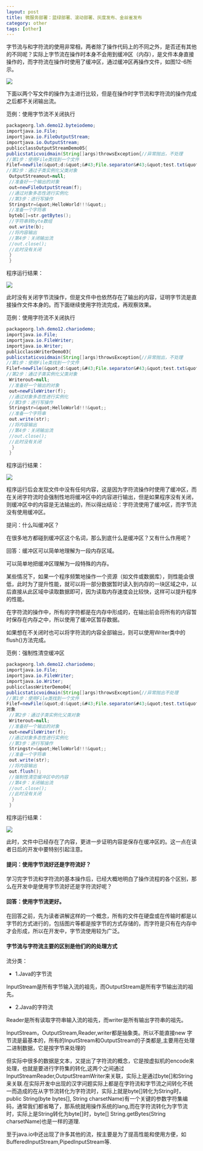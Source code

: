 ```yaml
---
layout: post
title: 微服务部署：蓝绿部署、滚动部署、灰度发布、金丝雀发布
category: other
tags: [other]
---
```


字节流与和字符流的使用非常相，两者除了操作代码上的不同之外，是否还有其他的不同呢？实际上字节流在操作时本身不会用到缓冲区（内存），是文件本身直接操作的，而字符流在操作时使用了缓冲区，通过缓冲区再操作文件，如图12-6所示。

![](http://images.51cto.com/files/uploadimg/20090731/162655699.jpg)

下面以两个写文件的操作为主进行比较，但是在操作时字节流和字符流的操作完成之后都不关闭输出流。

范例：使用字节流不关闭执行

```java
packageorg.lxh.demo12.byteiodemo;
importjava.io.File;
importjava.io.FileOutputStream;
importjava.io.OutputStream;
publicclassOutputStreamDemo05{
publicstaticvoidmain(String[]args)throwsException{//异常抛出，不处理
//第1步：使用File类找到一个文件
Filef=newFile(&quot;d:&quot;&#43;File.separator&#43;&quot;test.txt&quot;);//声明File对象
//第2步：通过子类实例化父类对象
 OutputStreamout=null;
 //准备好一个输出的对象
 out=newFileOutputStream(f);
 //通过对象多态性进行实例化
 //第3步：进行写操作
 Stringstr=&quot;HelloWorld!!!&quot;;
 //准备一个字符串
 byteb[]=str.getBytes();
 //字符串转byte数组
 out.write(b);
 //将内容输出
 //第4步：关闭输出流
 //out.close();
 //此时没有关闭
 }
 }
```


程序运行结果：

![](http://images.51cto.com/files/uploadimg/20090731/162806761.jpg)

此时没有关闭字节流操作，但是文件中也依然存在了输出的内容，证明字节流是直接操作文件本身的。而下面继续使用字符流完成，再观察效果。

范例：使用字符流不关闭执行

```java
packageorg.lxh.demo12.chariodemo;
importjava.io.File;
importjava.io.FileWriter;
importjava.io.Writer;
publicclassWriterDemo03{
publicstaticvoidmain(String[]args)throwsException{//异常抛出，不处理
//第1步：使用File类找到一个文件
Filef=newFile(&quot;d:&quot;&#43;File.separator&#43;&quot;test.txt&quot;);//声明File对象
//第2步：通过子类实例化父类对象
 Writerout=null;
 //准备好一个输出的对象
 out=newFileWriter(f);
 //通过对象多态性进行实例化
 //第3步：进行写操作
 Stringstr=&quot;HelloWorld!!!&quot;;
 //准备一个字符串
 out.write(str);
 //将内容输出
 //第4步：关闭输出流
 //out.close();
 //此时没有关闭
  }
 }
```


程序运行结果：

![](http://images.51cto.com/files/uploadimg/20090731/162913379.jpg)

程序运行后会发现文件中没有任何内容，这是因为字符流操作时使用了缓冲区，而 在关闭字符流时会强制性地将缓冲区中的内容进行输出，但是如果程序没有关闭，则缓冲区中的内容是无法输出的，所以得出结论：字符流使用了缓冲区，而字节流没有使用缓冲区。

提问：什么叫缓冲区？

在很多地方都碰到缓冲区这个名词，那么到底什么是缓冲区？又有什么作用呢？

回答：缓冲区可以简单地理解为一段内存区域。

可以简单地把缓冲区理解为一段特殊的内存。

某些情况下，如果一个程序频繁地操作一个资源（如文件或数据库），则性能会很低，此时为了提升性能，就可以将一部分数据暂时读入到内存的一块区域之中，以后直接从此区域中读取数据即可，因为读取内存速度会比较快，这样可以提升程序的性能。

在字符流的操作中，所有的字符都是在内存中形成的，在输出前会将所有的内容暂时保存在内存之中，所以使用了缓冲区暂存数据。

如果想在不关闭时也可以将字符流的内容全部输出，则可以使用Writer类中的flush()方法完成。

范例：强制性清空缓冲区

```java
packageorg.lxh.demo12.chariodemo;
importjava.io.File;
importjava.io.FileWriter;
importjava.io.Writer;
publicclassWriterDemo04{
publicstaticvoidmain(String[]args)throwsException{//异常抛出不处理
//第1步：使用File类找到一个文件
Filef=newFile(&quot;d:&quot;&#43;File.separator&#43;&quot;test.txt&quot;);//声明File
对象
 //第2步：通过子类实例化父类对象
 Writerout=null;
 //准备好一个输出的对象
 out=newFileWriter(f);
 //通过对象多态性进行实例化
 //第3步：进行写操作
 Stringstr=&quot;HelloWorld!!!&quot;;
 //准备一个字符串
 out.write(str);
 //将内容输出
 out.flush();
 //强制性清空缓冲区中的内容
 //第4步：关闭输出流
 //out.close();
 //此时没有关闭
  }
 }
```

程序运行结果：

![](http://images.51cto.com/files/uploadimg/20090731/163055734.jpg)

此时，文件中已经存在了内容，更进一步证明内容是保存在缓冲区的。这一点在读者日后的开发中要特别引起注意。

#### 提问：使用字节流好还是字符流好？

学习完字节流和字符流的基本操作后，已经大概地明白了操作流程的各个区别，那么在开发中是使用字节流好还是字符流好呢？

#### 回答：使用字节流更好。

在回答之前，先为读者讲解这样的一个概念，所有的文件在硬盘或在传输时都是以字节的方式进行的，包括图片等都是按字节的方式存储的，而字符是只有在内存中才会形成，所以在开发中，字节流使用较为广泛。

#### 字节流与字符流主要的区别是他们的的处理方式

流分类：

* 1.Java的字节流

 InputStream是所有字节输入流的祖先，而OutputStream是所有字节输出流的祖先。

* 2.Java的字符流

Reader是所有读取字符串输入流的祖先，而writer是所有输出字符串的祖先。

InputStream，OutputStream,Reader,writer都是抽象类。所以不能直接new 字节流是最基本的，所有的InputStream和OutputStream的子类都是,主要用在处理二进制数据，它是按字节来处理的

但实际中很多的数据是文本，又提出了字符流的概念，它是按虚拟机的encode来处理，也就是要进行字符集的转化,这两个之间通过 InputStreamReader,OutputStreamWriter来关联，实际上是通过byte[]和String来关联.在实际开发中出现的汉字问题实际上都是在字符流和字节流之间转化不统一而造成的在从字节流转化为字符流时，实际上就是byte[]转化为String时，public String(byte bytes[], String charsetName)有一个关键的参数字符集编码，通常我们都省略了，那系统就用操作系统的lang,而在字符流转化为字节流时，实际上是String转化为byte[]时，byte[] String.getBytes(String charsetName)也是一样的道理.

至于java.io中还出现了许多其他的流，按主要是为了提高性能和使用方便，如BufferedInputStream,PipedInputStream等.

                    

